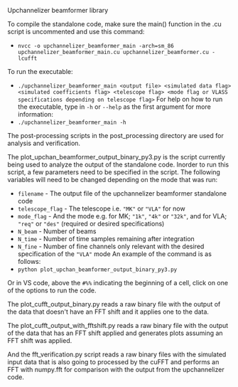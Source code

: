 Upchannelizer beamformer library

To compile the standalone code, make sure the main() function in the .cu script is uncommented and use this command:
- `nvcc -o upchannelizer_beamformer_main -arch=sm_86 upchannelizer_beamformer_main.cu upchannelizer_beamformer.cu -lcufft`

To run the executable:
- `./upchannelizer_beamformer_main <output file> <simulated data flag> <simulated coefficients flag> <telescope flag> <mode flag or VLASS specifications depending on telescope flag>`
For help on how to run the executable, type in `-h` or `--help` as the first argument for more information:
- `./upchannelizer_beamformer_main -h`

The post-processing scripts in the post_processing directory are used for analysis and verification.

The plot_upchan_beamformer_output_binary_py3.py is the script currently being used to analyze the output of the standalone code.
Inorder to run this script, a few parameters need to be specified in the script. The following variables will need to be changed depending on the mode that was run:
- `filename` - The output file of the upchannelizer beamformer standalone code
- `telescope_flag` - The telescope i.e. `"MK"` or `"VLA"` for now
- `mode_flag` - And the mode e.g. for MK; `"1k"`, `"4k"` or `"32k"`, and for VLA; `"req"` or `"des"` (required or desired specifications)
- `N_beam` - Number of beams
- `N_time` - Number of time samples remaining after integration
- `N_fine` - Number of fine channels only relevant with the desired specification of the `"VLA"` mode
An example of the command is as follows:
- `python plot_upchan_beamformer_output_binary_py3.py`

Or in VS code, above the `#%%` indicating the beginning of a cell, click on one of the options to run the code.

The plot_cufft_output_binary.py reads a raw binary file with the output of the data that doesn't have an FFT shift and it applies one to the data.

The plot_cufft_output_with_fftshift.py reads a raw binary file with the output of the data that has an FFT shift applied and generates plots assuming an FFT shift was applied.

And the fft_verification.py script reads a raw binary files with the simulated input data that is also going to processed by the cuFFT and performs an FFT with numpy.fft for comparison with the output from the upchannelizer code.
